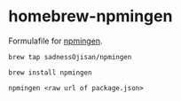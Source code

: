 # homebrew-npmingen

Formulafile for [npmingen](https://github.com/sadnessOjisan/npmingen).

```
brew tap sadnessOjisan/npmingen

brew install npmingen

npmingen <raw url of package.json>
```
